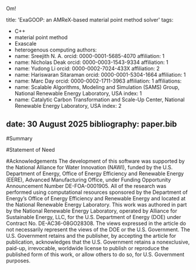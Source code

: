 Om!

title: 'ExaGOOP: an AMReX-based material point method solver'
tags:
  - C++
  - material point method
  - Exascale
  - heterogenous computing
authors:
  - name: Sreejith N. A.
    orcid: 0000-0001-5685-4070
    affiliation: 1
  - name: Nicholas Deak
    orcid: 0000-0003-1543-9334
    affiliation: 1
  - name: Yudong Li
    orcid: 0000-0002-7024-433X
    affiliation: 2
  - name: Hariswaran Sitaraman
    orcid: 0000-0001-5304-1664
    affiliation: 1
  - name: Marc Day
    orcid: 0000-0002-1711-3963
    affiliation: 1
affiliations:
  - name: Scalable Algorithms, Modeling and Simulation (SAMS) Group, National Renewable Energy Laboratory, USA
    index: 1
  - name: Catalytic Carbon Transformation and Scale-Up Center, National Renewable Energy Laboratory, USA
    index: 2
  
date: 30 August 2025
bibliography: paper.bib
---
#Summary


#Statement of Need

#Acknowledgements
The development of this software was supported by the National Alliance for Water Innovation (NAWI), funded by the U.S. Department of Energy, Office of Energy Efficiency and Renewable Energy (EERE), Advanced Manufacturing Office, under Funding Opportunity Announcement Number DE-FOA-0001905. All of the research was performed using computational resources sponsored by the Department of Energy’s Office of Energy Efficiency and Renewable Energy and located at the National Renewable Energy Laboratory. This work was authored in part by the National Renewable Energy Laboratory, operated by Alliance for Sustainable Energy, LLC, for the U.S. Department of Energy (DOE) under Contract No. DE-AC36-08GO28308. The views expressed in the article do not
necessarily represent the views of the DOE or the U.S. Government. The U.S. Government retains and the publisher, by accepting the article for publication, acknowledges that the U.S. Government retains a nonexclusive, paid-up, irrevocable, worldwide license to publish or reproduce the published form of this work, or allow others to do so, for U.S. Government purposes.
